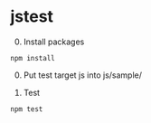 # jstest

0. Install packages
```
npm install
```

0. Put test target js into js/sample/

0. Test
```
npm test
```
